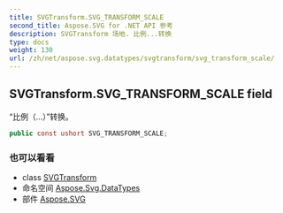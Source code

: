 ```yaml
---
title: SVGTransform.SVG_TRANSFORM_SCALE
second_title: Aspose.SVG for .NET API 参考
description: SVGTransform 场地. 比例...转换
type: docs
weight: 130
url: /zh/net/aspose.svg.datatypes/svgtransform/svg_transform_scale/
---
```

## SVGTransform.SVG_TRANSFORM_SCALE field

“比例（...）”转换。

```csharp
public const ushort SVG_TRANSFORM_SCALE;
```

### 也可以看看

* class [SVGTransform](../)
* 命名空间 [Aspose.Svg.DataTypes](../../svgtransform/)
* 部件 [Aspose.SVG](../../../)


